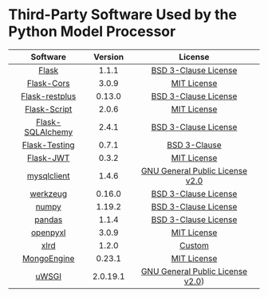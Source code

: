 # Third-Party Software Used by the Python Model Processor

|Software|Version|License
|:----:|:----:|:----:|
|[Flask](https://flask.palletsprojects.com/en/2.2.x/)|1.1.1|[BSD 3-Clause License](https://github.com/pallets/flask/blob/main/LICENSE.rst)|
|[Flask-Cors](https://github.com/corydolphin/flask-cors)|3.0.9|[MIT License](https://github.com/corydolphin/flask-cors/blob/master/LICENSE)
|[Flask-restplus](https://github.com/noirbizarre/flask-restplus)|0.13.0|[BSD 3-Clause License](https://github.com/noirbizarre/flask-restplus/blob/master/LICENSE)|
|[Flask-Script](https://github.com/smurfix/flask-script)|2.0.6|[MIT License](https://github.com/smurfix/flask-script/blob/master/LICENSE)|
|[Flask-SQLAlchemy](https://github.com/pallets-eco/flask-sqlalchemy)|2.4.1|[BSD 3-Clause License](https://github.com/pallets-eco/flask-sqlalchemy/blob/main/LICENSE.rst)|
|[Flask-Testing](https://flask-testing.readthedocs.io/en/latest/)|0.7.1|[BSD 3-Clause](https://github.com/jarus/flask-testing/blob/master/LICENSE)|
|[Flask-JWT](https://github.com/mattupstate/flask-jwt)|0.3.2|[MIT License](https://github.com/mattupstate/flask-jwt/blob/master/LICENSE)|
|[mysqlclient](https://github.com/PyMySQL/mysqlclient)|1.4.6|[GNU General Public License v2.0](https://github.com/PyMySQL/mysqlclient/blob/main/LICENSE)|
|[werkzeug](https://github.com/pallets/werkzeug)|0.16.0|[BSD 3-Clause License](https://github.com/pallets/werkzeug/blob/main/LICENSE.rst)|
|[numpy](https://github.com/numpy/numpy)|1.19.2|[BSD 3-Clause License](https://github.com/numpy/numpy/blob/main/LICENSE.txt)|
|[pandas](https://github.com/pandas-dev/pandas)|1.1.4|[BSD 3-Clause License](https://github.com/pandas-dev/pandas/blob/main/LICENSE)|
|[openpyxl](https://github.com/ericgazoni/openpyxl)|3.0.9|[MIT License](https://github.com/ericgazoni/openpyxl/blob/master/LICENCE.rst)|
|[xlrd](https://github.com/python-excel/xlrd)|1.2.0|[Custom](https://github.com/python-excel/xlrd/blob/master/LICENSE)|
|[MongoEngine](https://github.com/MongoEngine/mongoengine)|0.23.1|[MIT License](https://github.com/MongoEngine/mongoengine)|
|[uWSGI](https://github.com/unbit/uwsgi)|2.0.19.1|[GNU General Public License v2.0](https://github.com/unbit/uwsgi))|